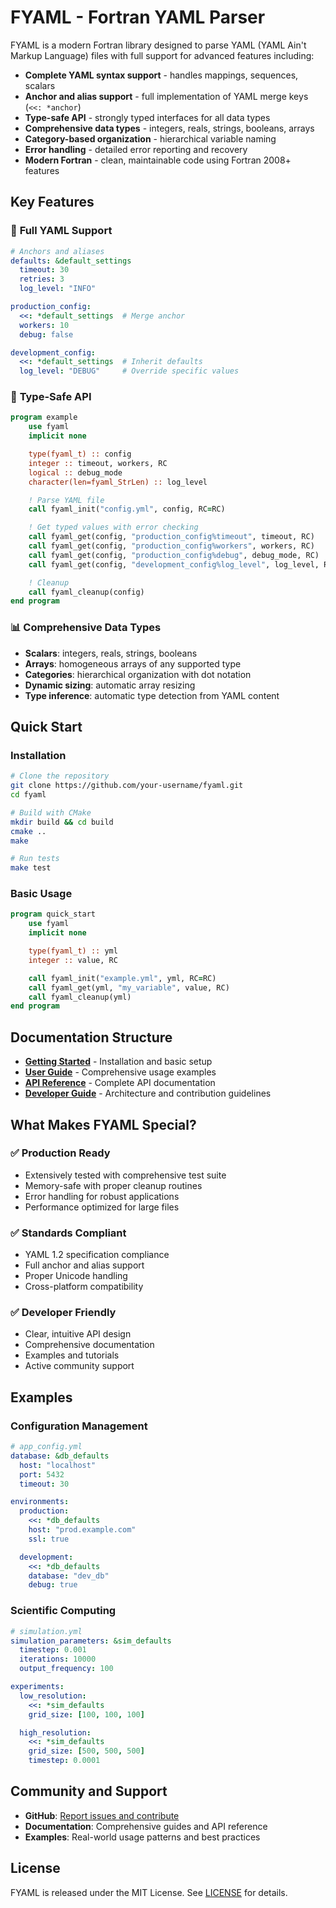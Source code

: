 # FYAML - Fortran YAML Parser

FYAML is a modern Fortran library designed to parse YAML (YAML Ain't Markup Language) files with full support for advanced features including:

- **Complete YAML syntax support** - handles mappings, sequences, scalars
- **Anchor and alias support** - full implementation of YAML merge keys (`<<: *anchor`)
- **Type-safe API** - strongly typed interfaces for all data types
- **Comprehensive data types** - integers, reals, strings, booleans, arrays
- **Category-based organization** - hierarchical variable naming
- **Error handling** - detailed error reporting and recovery
- **Modern Fortran** - clean, maintainable code using Fortran 2008+ features

## Key Features

### 🎯 **Full YAML Support**
```yaml
# Anchors and aliases
defaults: &default_settings
  timeout: 30
  retries: 3
  log_level: "INFO"

production_config:
  <<: *default_settings  # Merge anchor
  workers: 10
  debug: false

development_config:
  <<: *default_settings  # Inherit defaults
  log_level: "DEBUG"     # Override specific values
```

### 🔧 **Type-Safe API**
```fortran
program example
    use fyaml
    implicit none

    type(fyaml_t) :: config
    integer :: timeout, workers, RC
    logical :: debug_mode
    character(len=fyaml_StrLen) :: log_level

    ! Parse YAML file
    call fyaml_init("config.yml", config, RC=RC)

    ! Get typed values with error checking
    call fyaml_get(config, "production_config%timeout", timeout, RC)
    call fyaml_get(config, "production_config%workers", workers, RC)
    call fyaml_get(config, "production_config%debug", debug_mode, RC)
    call fyaml_get(config, "development_config%log_level", log_level, RC)

    ! Cleanup
    call fyaml_cleanup(config)
end program
```

### 📊 **Comprehensive Data Types**
- **Scalars**: integers, reals, strings, booleans
- **Arrays**: homogeneous arrays of any supported type
- **Categories**: hierarchical organization with dot notation
- **Dynamic sizing**: automatic array resizing
- **Type inference**: automatic type detection from YAML content

## Quick Start

### Installation
```bash
# Clone the repository
git clone https://github.com/your-username/fyaml.git
cd fyaml

# Build with CMake
mkdir build && cd build
cmake ..
make

# Run tests
make test
```

### Basic Usage
```fortran
program quick_start
    use fyaml
    implicit none

    type(fyaml_t) :: yml
    integer :: value, RC

    call fyaml_init("example.yml", yml, RC=RC)
    call fyaml_get(yml, "my_variable", value, RC)
    call fyaml_cleanup(yml)
end program
```

## Documentation Structure

- **[Getting Started](getting-started/installation.md)** - Installation and basic setup
- **[User Guide](user-guide/basic-usage.md)** - Comprehensive usage examples
- **[API Reference](api/overview.md)** - Complete API documentation
- **[Developer Guide](developer/architecture.md)** - Architecture and contribution guidelines

## What Makes FYAML Special?

### ✅ **Production Ready**
- Extensively tested with comprehensive test suite
- Memory-safe with proper cleanup routines
- Error handling for robust applications
- Performance optimized for large files

### ✅ **Standards Compliant**
- YAML 1.2 specification compliance
- Full anchor and alias support
- Proper Unicode handling
- Cross-platform compatibility

### ✅ **Developer Friendly**
- Clear, intuitive API design
- Comprehensive documentation
- Examples and tutorials
- Active community support

## Examples

### Configuration Management
```yaml
# app_config.yml
database: &db_defaults
  host: "localhost"
  port: 5432
  timeout: 30

environments:
  production:
    <<: *db_defaults
    host: "prod.example.com"
    ssl: true

  development:
    <<: *db_defaults
    database: "dev_db"
    debug: true
```

### Scientific Computing
```yaml
# simulation.yml
simulation_parameters: &sim_defaults
  timestep: 0.001
  iterations: 10000
  output_frequency: 100

experiments:
  low_resolution:
    <<: *sim_defaults
    grid_size: [100, 100, 100]

  high_resolution:
    <<: *sim_defaults
    grid_size: [500, 500, 500]
    timestep: 0.0001
```

## Community and Support

- **GitHub**: [Report issues and contribute](https://github.com/your-username/fyaml)
- **Documentation**: Comprehensive guides and API reference
- **Examples**: Real-world usage patterns and best practices

## License

FYAML is released under the MIT License. See [LICENSE](LICENSE) for details.

